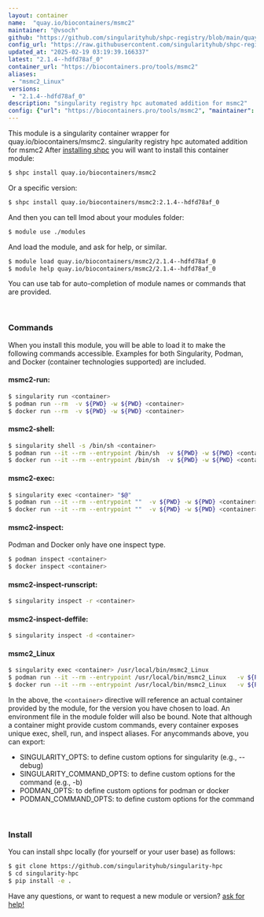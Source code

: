 ```yaml
---
layout: container
name:  "quay.io/biocontainers/msmc2"
maintainer: "@vsoch"
github: "https://github.com/singularityhub/shpc-registry/blob/main/quay.io/biocontainers/msmc2/container.yaml"
config_url: "https://raw.githubusercontent.com/singularityhub/shpc-registry/main/quay.io/biocontainers/msmc2/container.yaml"
updated_at: "2025-02-19 03:19:39.166337"
latest: "2.1.4--hdfd78af_0"
container_url: "https://biocontainers.pro/tools/msmc2"
aliases:
 - "msmc2_Linux"
versions:
 - "2.1.4--hdfd78af_0"
description: "singularity registry hpc automated addition for msmc2"
config: {"url": "https://biocontainers.pro/tools/msmc2", "maintainer": "@vsoch", "description": "singularity registry hpc automated addition for msmc2", "latest": {"2.1.4--hdfd78af_0": "sha256:b0b71fa1586514f96a53a74aebad634513e624e89b503370525f95a8f0cd175c"}, "tags": {"2.1.4--hdfd78af_0": "sha256:b0b71fa1586514f96a53a74aebad634513e624e89b503370525f95a8f0cd175c"}, "docker": "quay.io/biocontainers/msmc2", "aliases": {"msmc2_Linux": "/usr/local/bin/msmc2_Linux"}}
---
```


This module is a singularity container wrapper for quay.io/biocontainers/msmc2.
singularity registry hpc automated addition for msmc2
After [installing shpc](#install) you will want to install this container module:


```bash
$ shpc install quay.io/biocontainers/msmc2
```

Or a specific version:

```bash
$ shpc install quay.io/biocontainers/msmc2:2.1.4--hdfd78af_0
```

And then you can tell lmod about your modules folder:

```bash
$ module use ./modules
```

And load the module, and ask for help, or similar.

```bash
$ module load quay.io/biocontainers/msmc2/2.1.4--hdfd78af_0
$ module help quay.io/biocontainers/msmc2/2.1.4--hdfd78af_0
```

You can use tab for auto-completion of module names or commands that are provided.

<br>

### Commands

When you install this module, you will be able to load it to make the following commands accessible.
Examples for both Singularity, Podman, and Docker (container technologies supported) are included.

#### msmc2-run:

```bash
$ singularity run <container>
$ podman run --rm  -v ${PWD} -w ${PWD} <container>
$ docker run --rm  -v ${PWD} -w ${PWD} <container>
```

#### msmc2-shell:

```bash
$ singularity shell -s /bin/sh <container>
$ podman run --it --rm --entrypoint /bin/sh  -v ${PWD} -w ${PWD} <container>
$ docker run --it --rm --entrypoint /bin/sh  -v ${PWD} -w ${PWD} <container>
```

#### msmc2-exec:

```bash
$ singularity exec <container> "$@"
$ podman run --it --rm --entrypoint ""  -v ${PWD} -w ${PWD} <container> "$@"
$ docker run --it --rm --entrypoint ""  -v ${PWD} -w ${PWD} <container> "$@"
```

#### msmc2-inspect:

Podman and Docker only have one inspect type.

```bash
$ podman inspect <container>
$ docker inspect <container>
```

#### msmc2-inspect-runscript:

```bash
$ singularity inspect -r <container>
```

#### msmc2-inspect-deffile:

```bash
$ singularity inspect -d <container>
```


#### msmc2_Linux

```bash
$ singularity exec <container> /usr/local/bin/msmc2_Linux
$ podman run --it --rm --entrypoint /usr/local/bin/msmc2_Linux   -v ${PWD} -w ${PWD} <container> -c " $@"
$ docker run --it --rm --entrypoint /usr/local/bin/msmc2_Linux   -v ${PWD} -w ${PWD} <container> -c " $@"
```



In the above, the `<container>` directive will reference an actual container provided
by the module, for the version you have chosen to load. An environment file in the
module folder will also be bound. Note that although a container
might provide custom commands, every container exposes unique exec, shell, run, and
inspect aliases. For anycommands above, you can export:

 - SINGULARITY_OPTS: to define custom options for singularity (e.g., --debug)
 - SINGULARITY_COMMAND_OPTS: to define custom options for the command (e.g., -b)
 - PODMAN_OPTS: to define custom options for podman or docker
 - PODMAN_COMMAND_OPTS: to define custom options for the command

<br>

### Install

You can install shpc locally (for yourself or your user base) as follows:

```bash
$ git clone https://github.com/singularityhub/singularity-hpc
$ cd singularity-hpc
$ pip install -e .
```

Have any questions, or want to request a new module or version? [ask for help!](https://github.com/singularityhub/singularity-hpc/issues)